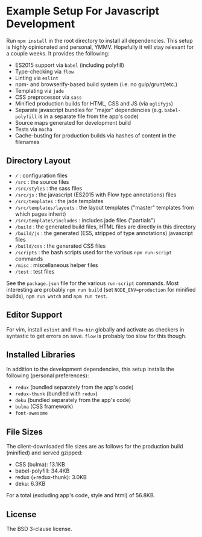 # Example Setup For Javascript Development

Run `npm install` in the root directory to install all dependencies. This setup is highly opinionated and personal, YMMV. Hopefully it will stay relevant for a couple weeks. It provides the following:

* ES2015 support via `babel` (including polyfill)
* Type-checking via `flow`
* Linting via `eslint`
* npm- and browserify-based build system (i.e. no gulp/grunt/etc.)
* Templating via `jade`
* CSS preprocessor via `sass`
* Minified production builds for HTML, CSS and JS (via `uglifyjs`)
* Separate javascript bundles for "major" dependencies (e.g. `babel-polyfill` is in a separate file from the app's code)
* Source maps generated for development build
* Tests via `mocha`
* Cache-busting for production builds via hashes of content in the filenames

## Directory Layout

- `/` : configuration files
- `/src` : the source files
- `/src/styles` : the sass files
- `/src/js` : the javascript (ES2015 with Flow type annotations) files
- `/src/templates` : the jade templates
- `/src/templates/layouts` : the layout templates ("master" templates from which pages inherit)
- `/src/templates/includes` : includes jade files ("partials")
- `/build` : the generated build files, HTML files are directly in this directory
- `/build/js` : the generated (ES5, stripped of type annotations) javascript files
- `/build/css` : the generated CSS files
- `/scripts` : the bash scripts used for the various `npm run-script` commands
- `/misc` : miscellaneous helper files
- `/test` : test files

See the `package.json` file for the various `run-script` commands. Most interesting are probably `npm run build` (set `NODE_ENV=production` for minified builds), `npm run watch` and `npm run test`.

## Editor Support

For vim, install `eslint` and `flow-bin` globally and activate as checkers in syntastic to get errors on save. `flow` is probably too slow for this though.

## Installed Libraries

In addition to the development dependencies, this setup installs the following (personal preferences):

* `redux` (bundled separately from the app's code)
* `redux-thunk` (bundled with `redux`)
* `deku` (bundled separately from the app's code)
* `bulma` (CSS framework)
* `font-awesome`

## File Sizes

The client-downloaded file sizes are as follows for the production build (minified) and served gzipped:

* CSS (bulma): 13.1KB
* babel-polyfill: 34.4KB
* redux (+redux-thunk): 3.0KB
* deku: 6.3KB

For a total (excluding app's code, style and html) of 56.8KB.

## License

The BSD 3-clause license.


